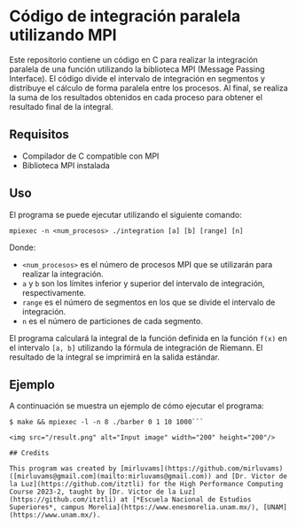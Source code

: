 # Código de integración paralela utilizando MPI

Este repositorio contiene un código en C para realizar la integración paralela de una función utilizando la biblioteca MPI (Message Passing Interface). El código divide el intervalo de integración en segmentos y distribuye el cálculo de forma paralela entre los procesos. Al final, se realiza la suma de los resultados obtenidos en cada proceso para obtener el resultado final de la integral.

## Requisitos

- Compilador de C compatible con MPI
- Biblioteca MPI instalada

## Uso

El programa se puede ejecutar utilizando el siguiente comando:

```
mpiexec -n <num_procesos> ./integration [a] [b] [range] [n]
```

Donde:
- `<num_procesos>` es el número de procesos MPI que se utilizarán para realizar la integración.
- `a` y `b` son los límites inferior y superior del intervalo de integración, respectivamente.
- `range` es el número de segmentos en los que se divide el intervalo de integración.
- `n` es el número de particiones de cada segmento.

El programa calculará la integral de la función definida en la función `f(x)` en el intervalo `[a, b]` utilizando la fórmula de integración de Riemann. El resultado de la integral se imprimirá en la salida estándar.

## Ejemplo

A continuación se muestra un ejemplo de cómo ejecutar el programa:

```
$ make && mpiexec -l -n 8 ./barber 0 1 10 1000```

<img src="/result.png" alt="Input image" width="200" height="200"/>

## Credits

This program was created by [mirluvams](https://github.com/mirluvams) ([mirluvams@gmail.com](mailto:mirluvams@gmail.com)) and [Dr. Victor de la Luz](https://github.com/itztli) for the High Performance Computing Course 2023-2, taught by [Dr. Victor de la Luz](https://github.com/itztli) at [*Escuela Nacional de Estudios Superiores*, campus Morelia](https://www.enesmorelia.unam.mx/), [UNAM](https://www.unam.mx/).
